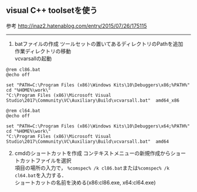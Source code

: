 ## visual C++ toolsetを使う
参考
http://inaz2.hatenablog.com/entry/2015/07/26/175115
******
1. batファイルの作成
ツールセットの置いてあるディレクトリのPathを追加  
作業ディレクトリの移動  
vcvarsallの起動

```x86
@rem cl86.bat
@echo off

set "PATH=C:\Program Files (x86)\Windows Kits\10\Debuggers\x86;%PATH%"
cd "%HOME%\work\"
"C:\Program Files (x86)\Microsoft Visual Studio\2017\Community\VC\Auxiliary\Build\vcvarsall.bat"  amd64_x86
```

```x64
@rem cl64.bat
@echo off

set "PATH=C:\Program Files (x86)\Windows Kits\10\Debuggers\x64;%PATH%"
cd "%HOME%\work\"
"C:\Program Files (x86)\Microsoft Visual Studio\2017\Community\VC\Auxiliary\Build\vcvarsall.bat"  amd64
```

2. cmdのショートカットを作成
コンテキストメニューの新規作成からショートカットファイルを選択  
項目の場所の入力で，
`%comspec% /k cl86.bat`または`%comspec% /k cl64.bat`を入力する．  
ショートカットの名前を決める(x86:cl86.exe, x64:cl64.exe)  


